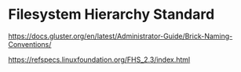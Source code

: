 # Filesystem Hierarchy Standard
https://docs.gluster.org/en/latest/Administrator-Guide/Brick-Naming-Conventions/

https://refspecs.linuxfoundation.org/FHS_2.3/index.html

